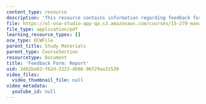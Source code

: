 ```yaml
---
content_type: resource
description: 'This resource contains information regarding feedback form: report.'
file: https://ol-ocw-studio-app-qa.s3.amazonaws.com/courses/15-279-management-communication-for-undergraduates-fall-2012/3d62ba82f62d22234b0696f29aa31539_MIT15_279F12_reportFdbk.pdf
file_type: application/pdf
learning_resource_types: []
ocw_type: OCWFile
parent_title: Study Materials
parent_type: CourseSection
resourcetype: Document
title: 'Feedback Form: Report'
uid: 3d62ba82-f62d-2223-4b06-96f29aa31539
video_files:
  video_thumbnail_file: null
video_metadata:
  youtube_id: null
---
```

